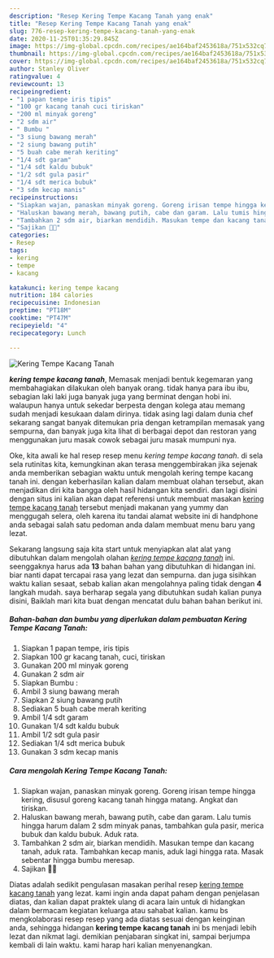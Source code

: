 ```yaml
---
description: "Resep Kering Tempe Kacang Tanah yang enak"
title: "Resep Kering Tempe Kacang Tanah yang enak"
slug: 776-resep-kering-tempe-kacang-tanah-yang-enak
date: 2020-11-25T01:35:29.845Z
image: https://img-global.cpcdn.com/recipes/ae164baf2453618a/751x532cq70/kering-tempe-kacang-tanah-foto-resep-utama.jpg
thumbnail: https://img-global.cpcdn.com/recipes/ae164baf2453618a/751x532cq70/kering-tempe-kacang-tanah-foto-resep-utama.jpg
cover: https://img-global.cpcdn.com/recipes/ae164baf2453618a/751x532cq70/kering-tempe-kacang-tanah-foto-resep-utama.jpg
author: Stanley Oliver
ratingvalue: 4
reviewcount: 13
recipeingredient:
- "1 papan tempe iris tipis"
- "100 gr kacang tanah cuci tiriskan"
- "200 ml minyak goreng"
- "2 sdm air"
- " Bumbu "
- "3 siung bawang merah"
- "2 siung bawang putih"
- "5 buah cabe merah keriting"
- "1/4 sdt garam"
- "1/4 sdt kaldu bubuk"
- "1/2 sdt gula pasir"
- "1/4 sdt merica bubuk"
- "3 sdm kecap manis"
recipeinstructions:
- "Siapkan wajan, panaskan minyak goreng. Goreng irisan tempe hingga kering, disusul goreng kacang tanah hingga matang. Angkat dan tiriskan."
- "Haluskan bawang merah, bawang putih, cabe dan garam. Lalu tumis hingga harum dalam 2 sdm minyak panas, tambahkan gula pasir, merica bubuk dan kaldu bubuk. Aduk rata."
- "Tambahkan 2 sdm air, biarkan mendidih. Masukan tempe dan kacang tanah, aduk rata. Tambahkan kecap manis, aduk lagi hingga rata. Masak sebentar hingga bumbu meresap."
- "Sajikan 🤗😍"
categories:
- Resep
tags:
- kering
- tempe
- kacang

katakunci: kering tempe kacang 
nutrition: 184 calories
recipecuisine: Indonesian
preptime: "PT18M"
cooktime: "PT47M"
recipeyield: "4"
recipecategory: Lunch

---
```



![Kering Tempe Kacang Tanah](https://img-global.cpcdn.com/recipes/ae164baf2453618a/751x532cq70/kering-tempe-kacang-tanah-foto-resep-utama.jpg)

<b><i>kering tempe kacang tanah</i></b>, Memasak menjadi bentuk kegemaran yang membahagiakan dilakukan oleh banyak orang. tidak hanya para ibu ibu, sebagian laki laki juga banyak juga yang berminat dengan hobi ini. walaupun hanya untuk sekedar berpesta dengan kolega atau memang sudah menjadi kesukaan dalam dirinya. tidak asing lagi dalam dunia chef sekarang sangat banyak ditemukan pria dengan ketrampilan memasak yang sempurna, dan banyak juga kita lihat di berbagai depot dan restoran yang menggunakan juru masak cowok sebagai juru masak mumpuni nya.

Oke, kita awali ke hal resep resep menu <i>kering tempe kacang tanah</i>. di sela sela rutinitas kita, kemungkinan akan terasa menggembirakan jika sejenak anda memberikan sebagian waktu untuk mengolah kering tempe kacang tanah ini. dengan keberhasilan kalian dalam membuat olahan tersebut, akan menjadikan diri kita bangga oleh hasil hidangan kita sendiri. dan lagi disini dengan situs ini kalian akan dapat referensi untuk membuat masakan <u>kering tempe kacang tanah</u> tersebut menjadi makanan yang yummy dan menggugah selera, oleh karena itu tandai alamat website ini di handphone anda sebagai salah satu pedoman anda dalam membuat menu baru yang lezat.




Sekarang langsung saja kita start untuk menyiapkan alat alat yang dibutuhkan dalam mengolah olahan <u><i>kering tempe kacang tanah</i></u> ini. seenggaknya harus ada <b>13</b> bahan bahan yang dibutuhkan di hidangan ini. biar nanti dapat tercapai rasa yang lezat dan sempurna. dan juga sisihkan waktu kalian sesaat, sebab kalian akan mengolahnya paling tidak dengan <b>4</b> langkah mudah. saya berharap segala yang dibutuhkan sudah kalian punya disini, Baiklah mari kita buat dengan mencatat dulu bahan bahan berikut ini.

<!--inarticleads1-->

##### Bahan-bahan dan bumbu yang diperlukan dalam pembuatan Kering Tempe Kacang Tanah:

1. Siapkan 1 papan tempe, iris tipis
1. Siapkan 100 gr kacang tanah, cuci, tiriskan
1. Gunakan 200 ml minyak goreng
1. Gunakan 2 sdm air
1. Siapkan  Bumbu :
1. Ambil 3 siung bawang merah
1. Siapkan 2 siung bawang putih
1. Sediakan 5 buah cabe merah keriting
1. Ambil 1/4 sdt garam
1. Gunakan 1/4 sdt kaldu bubuk
1. Ambil 1/2 sdt gula pasir
1. Sediakan 1/4 sdt merica bubuk
1. Gunakan 3 sdm kecap manis




<!--inarticleads2-->

##### Cara mengolah Kering Tempe Kacang Tanah:

1. Siapkan wajan, panaskan minyak goreng. Goreng irisan tempe hingga kering, disusul goreng kacang tanah hingga matang. Angkat dan tiriskan.
1. Haluskan bawang merah, bawang putih, cabe dan garam. Lalu tumis hingga harum dalam 2 sdm minyak panas, tambahkan gula pasir, merica bubuk dan kaldu bubuk. Aduk rata.
1. Tambahkan 2 sdm air, biarkan mendidih. Masukan tempe dan kacang tanah, aduk rata. Tambahkan kecap manis, aduk lagi hingga rata. Masak sebentar hingga bumbu meresap.
1. Sajikan 🤗😍




Diatas adalah sedikit pengulasan masakan perihal resep <u>kering tempe kacang tanah</u> yang lezat. kami ingin anda dapat paham dengan penjelasan diatas, dan kalian dapat praktek ulang di acara lain untuk di hidangkan dalam bermacam kegiatan keluarga atau sahabat kalian. kamu bs mengkolaborasi resep resep yang ada diatas sesuai dengan keinginan anda, sehingga hidangan <b>kering tempe kacang tanah</b> ini bs menjadi lebih lezat dan nikmat lagi. demikian penjabaran singkat ini, sampai berjumpa kembali di lain waktu. kami harap hari kalian menyenangkan.
